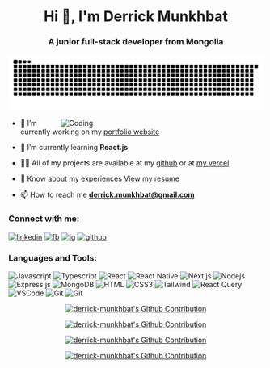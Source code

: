 
<h1 align="center">Hi 👋, I'm Derrick Munkhbat</h1>
<h3 align="center">A junior full-stack developer from Mongolia</h3>
<p align="center">
  <img alt="Snake" src="https://github.com/sophearyrin-dev/sophearyrin-dev/blob/output/github-contribution-grid-snake.svg" />
</p>
<img align="right" alt="Coding" width="400" src="https://cdn.dribbble.com/users/1162077/screenshots/3848914/programmer.gif">


- 🔭 I’m currently working on my <a href="https://derrick-munkhbat-portfolio.vercel.app/">portfolio website</a>

- 🌱 I’m currently learning **React.js**

- 👨‍💻 All of my projects are available at my <a href="https://github.com/derrick-munkhbat">github</a> or at <a href="https://vercel.com/derrick-munkhbat-personal">my vercel</a>

- 📄 Know about my experiences <a href="https://githubusercontent.com/derrick-munkhbat/derrick-munkhbat/raw/main/derrick-fullstack.pdf" target="_blank" rel="noopener noreferrer">View my resume</a>

- 📫 How to reach me **derrick.munkhbat@gmail.com**

<h3 align="left">Connect with me:</h3>
<p align="left">
<a href="https://linkedin.com/in/derrick-munkhbat" target="blank"><img align="center" src="https://raw.githubusercontent.com/rahuldkjain/github-profile-readme-generator/master/src/images/icons/Social/linked-in-alt.svg" alt="linkedin" height="30" width="40" /></a>
<a href="https://fb.com/munkhdulguun24" target="blank"><img align="center" src="https://raw.githubusercontent.com/rahuldkjain/github-profile-readme-generator/master/src/images/icons/Social/facebook.svg" alt="fb" height="30" width="40" /></a>
<a href="https://instagram.com/3d6g9" target="blank"><img align="center" src="https://raw.githubusercontent.com/rahuldkjain/github-profile-readme-generator/master/src/images/icons/Social/instagram.svg" alt="ig" height="30" width="40" /></a>
<a href="https://github/derrick-munkhbat" target="blank"><img align="center" src="https://raw.githubusercontent.com/rahuldkjain/github-profile-readme-generator/master/src/images/icons/Social/github.svg" alt="github" height="30" width="40" /></a>
</p>

<h3 align="left">Languages and Tools:</h3>


![Javascript](https://img.shields.io/badge/Javascript-F0DB4F?style=for-the-badge&labelColor=black&logo=javascript&logoColor=F0DB4F)
![Typescript](https://img.shields.io/badge/Typescript-007acc?style=for-the-badge&labelColor=black&logo=typescript&logoColor=007acc)
![React](https://img.shields.io/badge/-React-61DBFB?style=for-the-badge&labelColor=black&logo=react&logoColor=61DBFB)
![React Native](https://img.shields.io/badge/React_Native-20232A?style=for-the-badge&logo=react&logoColor=61DAFB)
![Next.js](https://img.shields.io/badge/next.js-000000?style=for-the-badge&logo=nextdotjs&logoColor=white)
![Nodejs](https://img.shields.io/badge/Nodejs-3C873A?style=for-the-badge&labelColor=black&logo=node.js&logoColor=3C873A)
![Express.js](https://img.shields.io/badge/Express.js-000000?style=for-the-badge&logo=express&logoColor=white)
![MongoDB](https://img.shields.io/badge/MongoDB-4EA94B?style=for-the-badge&logo=mongodb&logoColor=white)
![HTML](https://img.shields.io/badge/HTML5-E34F26?style=for-the-badge&logo=html5&logoColor=white)
![CSS3](https://img.shields.io/badge/CSS3-1572B6?style=for-the-badge&logo=css3&logoColor=white)
![Tailwind](https://img.shields.io/badge/Tailwind_CSS-092749?style=for-the-badge&logo=tailwindcss&logoColor=06B6D4&labelColor=000000)
![React Query](https://img.shields.io/badge/-React_Query-FF4154?style=for-the-badge&logo=react%20query&logoColor=white)
![VSCode](https://img.shields.io/badge/Visual_Studio-0078d7?style=for-the-badge&logo=visual%20studio&logoColor=white)
![Git](https://img.shields.io/badge/Git-F05032?style=for-the-badge&logo=git&logoColor=white)
![Git](https://img.shields.io/badge/Github-F05032?style=for-the-badge&logo=github&logoColor=black)


<p align="center">
  <a href="https://github.com/derrick-munkhbat">
    <img src="https://github-readme-stats.vercel.app/api/top-langs/?username=derrick-munkhbat&show_icons=true&locale=en&layout=compact" alt="derrick-munkhbat's Github Contribution"/>
  </a>
</p>

<p align="center">
  <a href="https://github.com/derrick-munkhbat">
    <img src="https://github-readme-stats.vercel.app/api?username=derrick-munkhbat&&show_icons=true&locale=en&layout=compact" alt="derrick-munkhbat's Github Contribution"/>
  </a>
</p>
<p align="center">
  <a href="https://github.com/derrick-munkhbat">
    <img src="https://github-readme-streak-stats.herokuapp.com/?user=derrick-munkhbat&&show_icons=true&locale=en&layout=compact" alt="derrick-munkhbat's Github Contribution"/>
  </a>
</p>

<p align="center">
  <a href="https://github.com/derrick-munkhbat">
    <img src="https://github-profile-summary-cards.vercel.app/api/cards/profile-details?username=derrick-munkhbat&&show_icons=true&locale=en&layout=compact" alt="derrick-munkhbat's Github Contribution"/>
  </a>
</p>

